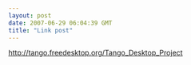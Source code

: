 ```yaml
---
layout: post
date: 2007-06-29 06:04:39 GMT
title: "Link post"
---
```

<http://tango.freedesktop.org/Tango_Desktop_Project>

